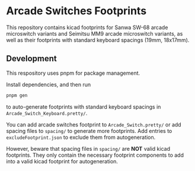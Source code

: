 # Arcade Switches Footprints

This repository contains kicad footprints for Sanwa SW-68 arcade microswitch variants and Seimitsu MM9 arcade microswitch variants, as well as their footprints with standard keyboard spacings (19mm, 18x17mm).

## Development

This respository uses pnpm for package management.

Install dependencies, and then run
```bash
pnpm gen
```
to auto-generate footprints with standard keyboard spacings in `Arcade_Switch_Keyboard.pretty/`.

You can add arcade switches footprint to `Arcade_Switch.pretty/` or add spacing files to `spacing/` to generate more footprints. Add entries to `excludeFootprint.json` to exclude them from autogeneration.

However, beware that spacing files in `spacing/` are **NOT** valid kicad footprints. They only contain the necessary footprint components to add into a valid kicad footprint for autogeneration.